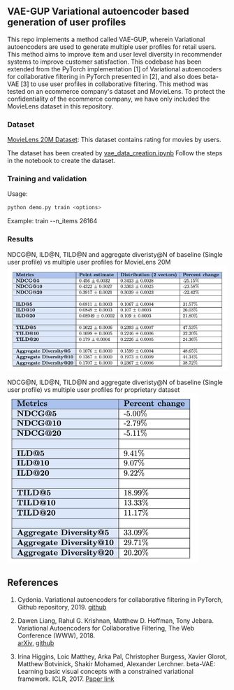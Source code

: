## VAE-GUP Variational autoencoder based generation of user profiles

This repo implements a method called VAE-GUP, wherein Variational autoencoders are used to 
generate multiple user profiles for retail users. This method aims to improve item and user 
level diversity in recommender systems to improve customer satisfaction. This codebase has been extended from the PyTorch implementation [1] of Variational autoencoders
for collaborative filtering in PyTorch presented in [2],
and also does beta-VAE [3] to use user profiles in collaborative filtering.
This method was tested on an ecommerce company's dataset and MovieLens. To protect the confidentiality of the ecommerce company, we have only included the MovieLens dataset in this repository.

### Dataset

[MovieLens 20M Dataset](https://grouplens.org/datasets/movielens/20m/): This dataset contains rating for movies by users.

The dataset has been created by [vae_data_creation.ipynb](vae_data_creation.ipynb)
Follow the steps in the notebook to create the dataset. 
### Training and validation

Usage: 

```bash
python demo.py train <options>
```

Example: train --n_items 26164

### Results
NDCG@N, ILD@N, TILD@N and aggregate diveristy@N of baseline (Single user profile) vs multiple user profiles for MovieLens 20M
![results_movielens.png](results%2Fresults_movielens.png)

NDCG@N, ILD@N, TILD@N and aggregate diveristy@N of baseline (Single user profile) vs multiple user profiles for proprietary dataset
![results_proprietary_dataset.png](results%2Fresults_proprietary_dataset.png)


## References

1. Cydonia. Variational autoencoders for collaborative filtering in PyTorch,
   Github repository, 2019.
   [github](https://github.com/cydonia999/variational-autoencoders-for-collaborative-filtering-pytorch)

2. Dawen Liang, Rahul G. Krishnan, Matthew D. Hoffman, Tony Jebara. Variational Autoencoders for Collaborative Filtering,
    The Web Conference (WWW), 2018.  
    [arXiv](https://arxiv.org/abs/1802.05814), [github](https://github.com/dawenl/vae_cf)
     
3. Irina Higgins, Loic Matthey, Arka Pal, Christopher Burgess, Xavier Glorot, Matthew Botvinick, Shakir Mohamed, Alexander Lerchner. 
    beta-VAE: Learning basic visual concepts with a constrained variational framework. ICLR, 2017.
    [Paper link](https://openreview.net/forum?id=Sy2fzU9gl)

